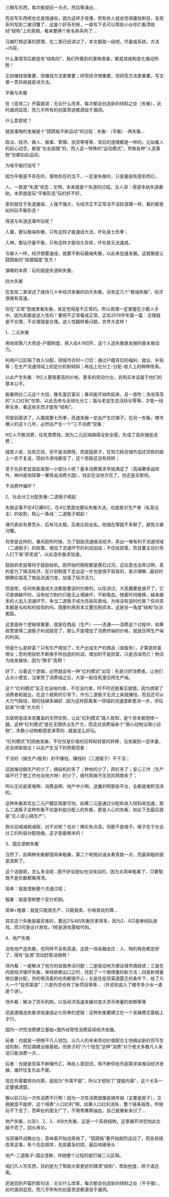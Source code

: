 三眼写东西，每次都提前一点点，然后等演出…

 

而且写东西呢也总是很通俗，因为这样才易懂，但有些人就会觉得庸俗刺目，变局系列写到二被河蟹了，这是个好系列呀，一直写下去可以帮助小伙伴们看清政经“结构”上的真相，看来要换个新名称系列了…

 

马被盯梢这事的原理，在二里已经讲过了，本文截取一段吧，尽量成系统，方法+内容。

 

什么事情背后都是有“结构的”，我们所看到的事物表象，都是其结构变化推动所致！

 

正如赚钱很重要，但赚钱方法更重要；研究经济很重要，但研究方法更重要。写文章一贯风格就是讲方法。

 

 





平衡与失衡

 

在《变局二》开篇就讲：无论什么改革，每次都会创造新的倾斜之处（失衡），此时漏洞显现，而几乎所有的创富奇迹都源自于漏洞。

 

什么意思呢？

 

就是事物的发展是个“跷跷板不断运动”的过程：失衡-（平衡）-再失衡…

 

政治、经济、做人、做事、管理、投资等等等，背后的道理都是一样的。比如看人的起心动念，都是“左右摇摆”的，而人这一特殊的“运动模式”，导致各种“人造事物”也都如此运动。

 

为啥平衡打括号？

 

因为平衡是不存在的，事物存在的当下，一定是失衡的，只是量级有差别而已。

 

人，一直是“失道”状态；文明，本来就是个失道的过程。古人讲：得道多助失道寡助。本质就是玩“平衡形态”玩的好不好。

 

差别就在于失道量级，人强不强大，与经济正不正常活不活跃道理一样，看的都是如何玩平衡形态！

 

得道与失道这事咋玩呢？

 

入魔，要玩极端失衡，只有这样才能速成大法，坏处是七伤拳；

入神，要玩尽量平衡，只有这样才能恒久存续，坏处是无法速成。

 

与做人一样，经济想要速成，就要不断玩极端失衡，以此来加速发展。这就像是让跷跷板的“摇摆幅度”变大！

 

谋略的本质：玩的就是失道和失衡。

 



 

四大失衡

 

在变局二里讲述了维持几十年经济发展的四大失衡，没有这几个“极端失衡”，经济很难有高速。

 

但在“正常”思维里看失衡，肯定觉得是不正常的。所以真理一定掌握在少数人手中，因为其都是逆人性的！要把不正常看成正常。正如2019开年第一篇：合理就是不合理，不合理就是合理。逆人性翻转看问题，世界大变样！

 

 

1、二元失衡

 

用地球第八大奇迹-户籍制度，把人给4:9切开，这个人造失衡是发展的基本推动力。

 

利用户口区隔了收入分配，把城市农村一刀切：通过户籍背后的福利、就业、补贴等；在生产流通领域上的定价机制倾斜；再加上在分工-分配-收入上的种种改革。

 

以此产生失衡：9亿人要用更高的价格，更多的劳动付出，去购买本该属于他们的基本公平。

 

能看明白二元这个大招，像先富后富论；春风能开始吹起来，且一直吹；浩浩荡荡的“人口红利”优势，以此去参与全球化分工；猫与老鼠生态活跃论等等，才能一线牵全身，看这些东西才能有“结构”。

 

但是前面讲了，入魔就要七伤拳，高速发展一定会产生烂摊子。在另一失衡，楼市爆火的这十几年，必然会产生一个“三不消费”现象：

 

9亿人不敢消费，往死里攒钱，因为二元区隔搞得没安全感，形成了高存储低消费；

 

城里人呢，往死花钱，但不是消费呀，而是囤房子，在努力耗存储外加还贷款的路上一去不复返，现如今游戏都变了，这个思路还没有扭转；

 

至于先抓老鼠富起来那一小部分人呢？基本消费需求早就满足了（高端奢侈品除外，神州是地球第一奢侈品消费大国），钱实在没地方花了，也还是买房吧。

 

不消费咋循环？



 

2、社会分工分配失衡-二道贩子崛起

 

失衡这事不仅4亿薅9亿，在4亿里面也要玩失衡大法。也就是对生产者（私营业主）的收割，核心一条线：二道贩子崛起！

 

课代表前有黄秃头，后有马太极。后者比较出名，他强在哪就不多聊了，避免又被河蟹。

 

背景是这样的，春风刚吹时候，为了鼓励流通搞活经济，弄出一堆有利于流通领域（二道贩子）的政策，增加了流通环节的利润加成；不仅给政策，而且要主动引导人们下海“抓老鼠”，以此造失衡求加速。

 

鼓励抓老鼠等同于鼓励投机。刚开始时期呢都是摸石过河，这玩意也没弄过啊，真的是为了搞活经济，在计划制度下走出这一步也是很不容易的，表示理解…最初时期确实提高了商品流通力度，加强了经济活力。

 

但是呢，任何失衡速成大法都是要适时约束的，以往讲过，大恶魔要是放开了，它可是搞破坏的，没有权力制约只能无止境破坏，不断吸血。随着时间推移，越来越多的人加入流通环节，争当二道贩子成为亮丽风景线。为啥没有适时约束？任何资本都是与权和利挂钩的吗，既要利用资本又要压制资本，这是另一角度“结构”玩法套路。

 

这里面有个逻辑很重要，就是在商品（生产）——流通——消费这个过程中，如果政策使得二道贩子利润提高了，那么不是增加了消费终端的价格，就是压榨生产端的利润。

 

但是什么是财富？只有生产增加了，生产出该生产的商品（或服务），才算是财富增长；而利用投机不断换手所创造的利润，增加的不是财富，只是泡沫而已！物流为啥发展快，因为“换手”高啊！

 

好了，沿着这个逻辑，必然就会有一种“红利模式”出现：先是讨好消费者，让他们占点小便宜，当掌控了消费端之后，大家一起往死里压榨生产端。

 

这个“红利模式”反正也没啥约束，不仅没约束，时不时还能看见提倡，因为绑架了消费者和就业。在这个趋势的引导下，作为二道贩子无须上来就赚钱，而且还可以大力气赔钱，赔的钱越多越好…因为这样距离某一领域的流通垄断更进一步，评估起来“价值”大大的！

 

互联网低成本高覆盖的天然优势，让此“红利模式”路人皆知，是个资本都想掺一腿。这种“红利模式”是在无限挤占生产方，而且对消费端来个“用小动物治理小动物”，多数小动物都感恩涕零的…就是这么好玩。

 

“红利模式”的扭曲发展，不仅仅是价值的压榨和财富的转移，当发展到一定体量，还会绑架就业！以此产生当下的奇葩现象：

 

干活的（搞生产/服务）的不赚钱，赚钱的（二道贩子）不干活；

 

这就催动搞生产的少了，搞投机的多了；种地的少了，网红多了；安心工作（生产端不行了想工作也没地方呀）的少了，做代购做不压货的网商多了；

 

所以无论是家电啊、消费品啊、地产中介啊、送餐的啊那些平台，全都是堆积泡沫的。

 

这种失衡其实比二元户籍区隔更可怕，如果二元是通过分配和收入倾斜来加速，那么二道贩子这种失衡不仅是利益分配上的失衡，更是人心的失衡，如此下去最后就是“无人安心搞生产”。

 

舆论总喊减税减税，对不对呢？也对！确实有点高，但那不是根子。根子在于社会分工的利益分配扭曲，这才是最根本的！

 

 

3、国企垄断失衡

 

当然了，前两种失衡都很简单粗暴，第二个呢相对温水煮青蛙一点，而最简粗的就是垄断了。

 

这个话题呢，怎么多谈呢…既不好谈貌似也没啥谈的，因为太简单粗暴了，只要智商不是负数都看得清。

 

简单：就是垄断整个流通过程；

粗暴：就是垄断整个定价机制。

简单+粗暴：就是只能我生产，只能我卖，价格我说的算…

 

其实这个失衡是最厉害的，要远2与4的失衡厉害得多，因为2、4只是单纯玩游戏，而3可是设计游戏，1呢是游戏基础代码。

 

 

4、地产失衡

 

没有地产造失衡，也同样不会有高速，这是一场金融坐庄：人、物的角色都定好了，得有“血液”流动舒筋活络啊！

 

场内看：一是解决了地方的自我养活问题；二是驱动地方建设城市搞政绩；三是在内部经济循环失衡，单纯依赖出口之时，找到了一个做增量的新方法；四是新增量按位置分配，穷的喝汤富的吃肉都很开心；五是在投资渠道匮乏的条件下，给了凡人一个“投资渠道”；六是外资也有了新项目等等…（外资到底入了楼市多少水一直是个谜）。

 

场外看：解决了货币机制，以及经济高速发展对庞大货币体量的依赖等等

 

还是遵循造失衡求俗速成必七伤拳的逻辑：这种失衡要建立在一个发展模式基础上才行。

 

国内一次性消费建立基础+国外经常性消费延续经济发展。

 

前者：也就是一把掏干凡人钱包，以凡人的未来劳动价值配合土地搞出新的货币生成机制，然后搞建设做基础。但房子的“六个钱包”这种“消费”对于绝大多数凡人来说只能消费一次…

 

后者：也就是贸易不断赚外汇，再给人家回流，用不断供给外部需求来推动经济发展，循环往复乐此不疲。

 

现在外需要转向内需，是因为“外需不振”，所以才想到了“提振内需”，这个关系一定要搞清楚。

 

像以前只玩一次性消费不行啊！因为一次性消费就像是搞传销（主要是房子），互相接盘不能停，这个得靠“人口红利”啊，如果人口红利消失，整个链条锻炼，传销玩不下去了，而牵扯的面太广了，不用黑鹰帮抽血，自己就重新来过了…

 

 







地产失衡，以及1、2、3、4四大失衡，这是一个系统结构，这里展开讲恐怕此文敲不完了，回头再论。



当双循环战略出台，意味着开始动真格了，“跷跷板”要开始剧烈运动了，而变局搞改革这事，有个先后顺序，先挑着急的捏，最后啃硬骨头：

 

地产-二道贩子-国企垄断，伴随整个过程的是打破二元区隔。

 

咱们凡人写东西，目的是为了帮助大家更好的理清“结构”，帮助刨食，喷子请远离。

 

还是回到开篇的那句话：无论什么改革，每次都会创造新的倾斜之处（不平衡），此时漏洞显现，而几乎所有的创富奇迹都源自于漏洞。